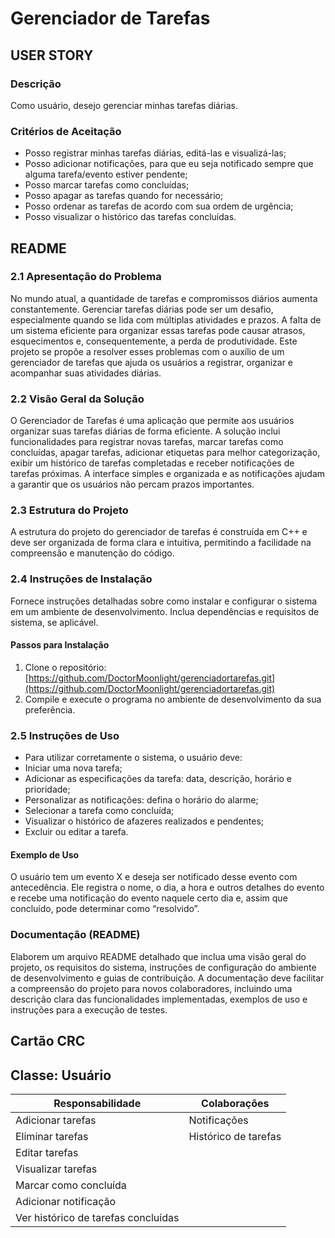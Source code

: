 # Gerenciador de Tarefas

## USER STORY

### Descrição
Como usuário, desejo gerenciar minhas tarefas diárias.

### Critérios de Aceitação
- Posso registrar minhas tarefas diárias, editá-las e visualizá-las;
- Posso adicionar notificações, para que eu seja notificado sempre que alguma tarefa/evento estiver pendente;
- Posso marcar tarefas como concluídas;
- Posso apagar as tarefas quando for necessário;
- Posso ordenar as tarefas de acordo com sua ordem de urgência;
- Posso visualizar o histórico das tarefas concluídas.

## README

### 2.1 Apresentação do Problema
No mundo atual, a quantidade de tarefas e compromissos diários aumenta constantemente. Gerenciar tarefas diárias pode ser um desafio, especialmente quando se lida com múltiplas atividades e prazos. A falta de um sistema eficiente para organizar essas tarefas pode causar atrasos, esquecimentos e, consequentemente, a perda de produtividade. Este projeto se propõe a resolver esses problemas com o auxílio de um gerenciador de tarefas que ajuda os usuários a registrar, organizar e acompanhar suas atividades diárias.

### 2.2 Visão Geral da Solução
O Gerenciador de Tarefas é uma aplicação que permite aos usuários organizar suas tarefas diárias de forma eficiente. A solução inclui funcionalidades para registrar novas tarefas, marcar tarefas como concluídas, apagar tarefas, adicionar etiquetas para melhor categorização, exibir um histórico de tarefas completadas e receber notificações de tarefas próximas. A interface simples e organizada e as notificações ajudam a garantir que os usuários não percam prazos importantes.

### 2.3 Estrutura do Projeto
A estrutura do projeto do gerenciador de tarefas é construída em C++ e deve ser organizada de forma clara e intuitiva, permitindo a facilidade na compreensão e manutenção do código.

### 2.4 Instruções de Instalação
Fornece instruções detalhadas sobre como instalar e configurar o sistema em um ambiente de desenvolvimento. Inclua dependências e requisitos de sistema, se aplicável.

#### Passos para Instalação
1. Clone o repositório: [https://github.com/DoctorMoonlight/gerenciadortarefas.git](https://github.com/DoctorMoonlight/gerenciadortarefas.git)
2. Compile e execute o programa no ambiente de desenvolvimento da sua preferência.

### 2.5 Instruções de Uso
- Para utilizar corretamente o sistema, o usuário deve:
- Iniciar uma nova tarefa;
- Adicionar as especificações da tarefa: data, descrição, horário e prioridade;
- Personalizar as notificações: defina o horário do alarme;
- Selecionar a tarefa como concluída;
- Visualizar o histórico de afazeres realizados e pendentes;
- Excluir ou editar a tarefa.


#### Exemplo de Uso
O usuário tem um evento X e deseja ser notificado desse evento com antecedência. Ele registra o nome, o dia, a hora e outros detalhes do evento e recebe uma notificação do evento naquele certo dia e, assim que concluído, pode determinar como “resolvido”.

### Documentação (README)
Elaborem um arquivo README detalhado que inclua uma visão geral do projeto, os requisitos do sistema, instruções de configuração do ambiente de desenvolvimento e guias de contribuição. A documentação deve facilitar a compreensão do projeto para novos colaboradores, incluindo uma descrição clara das funcionalidades implementadas, exemplos de uso e instruções para a execução de testes.

## Cartão CRC 
## Classe: Usuário

| Responsabilidade                         | Colaborações              |
|------------------------------------------|---------------------------|
| Adicionar tarefas                        | Notificações              |
| Eliminar tarefas                         | Histórico de tarefas      |
| Editar tarefas                           |                           |
| Visualizar tarefas                       |                           |
| Marcar como concluída                    |                           |
| Adicionar notificação                    |                           |
| Ver histórico de tarefas concluídas      |                           |
